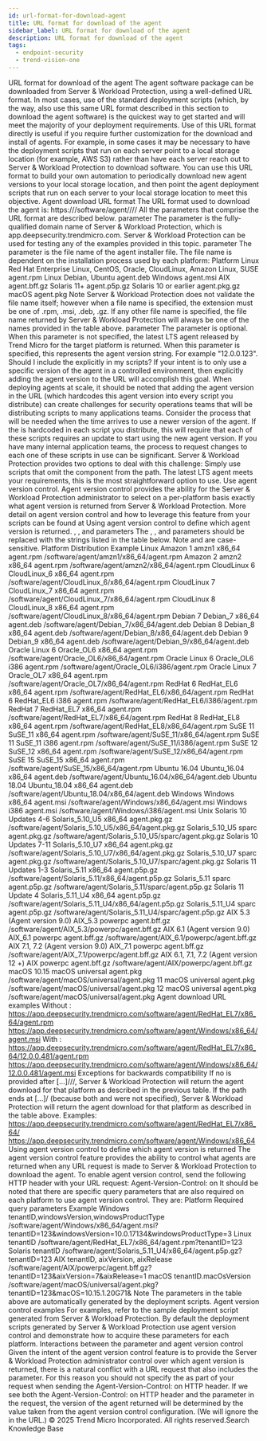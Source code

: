 ```yaml
---
id: url-format-for-download-agent
title: URL format for download of the agent
sidebar_label: URL format for download of the agent
description: URL format for download of the agent
tags:
  - endpoint-security
  - trend-vision-one
---
```


 URL format for download of the agent The agent software package can be downloaded from Server & Workload Protection, using a well-defined URL format. In most cases, use of the standard deployment scripts (which, by the way, also use this same URL format described in this section to download the agent software) is the quickest way to get started and will meet the majority of your deployment requirements. Use of this URL format directly is useful if you require further customization for the download and install of agents. For example, in some cases it may be necessary to have the deployment scripts that run on each server point to a local storage location (for example, AWS S3) rather than have each server reach out to Server & Workload Protection to download software. You can use this URL format to build your own automation to periodically download new agent versions to your local storage location, and then point the agent deployment scripts that run on each server to your local storage location to meet this objective. Agent download URL format The URL format used to download the agent is: https://<dsm fqdn>/software/agent/<platform>/<arch>/<agent version>/<filename> All the parameters that comprise the URL format are described below. <dsm fqdn> parameter The <dsm fqdn> parameter is the fully-qualified domain name of Server & Workload Protection, which is app.deepsecurity.trendmicro.com. Server & Workload Protection can be used for testing any of the examples provided in this topic. <filename> parameter The <filename> parameter is the file name of the agent installer file. The file name is dependent on the installation process used by each platform: Platform <filename> Linux Red Hat Enterprise Linux, CentOS, Oracle, CloudLinux, Amazon Linux, SUSE agent.rpm Linux Debian, Ubuntu agent.deb Windows agent.msi AIX agent.bff.gz Solaris 11+ agent.p5p.gz Solaris 10 or earlier agent.pkg.gz macOS agent.pkg Note Server & Workload Protection does not validate the file name itself; however when a file name is specified, the extension must be one of .rpm, .msi, .deb, .gz. If any other file name is specified, the file name returned by Server & Workload Protection will always be one of the names provided in the table above. <agent version> parameter The <agent version> parameter is optional. When this parameter is not specified, the latest LTS agent released by Trend Micro for the target platform is returned. When this parameter is specified, this represents the agent version string. For example "12.0.0.123". Should I include the <agent version> explicitly in my scripts? If your intent is to only use a specific version of the agent in a controlled environment, then explicitly adding the agent version to the URL will accomplish this goal. When deploying agents at scale, it should be noted that adding the agent version in the URL (which hardcodes this agent version into every script you distribute) can create challenges for security operations teams that will be distributing scripts to many applications teams. Consider the process that will be needed when the time arrives to use a newer version of the agent. If the <agent version> is hardcoded in each script you distribute, this will require that each of these scripts requires an update to start using the new agent version. If you have many internal application teams, the process to request changes to each one of these scripts in use can be significant. Server & Workload Protection provides two options to deal with this challenge: Simply use scripts that omit the <agent version> component from the path. The latest LTS agent meets your requirements, this is the most straightforward option to use. Use agent version control. Agent version control provides the ability for the Server & Workload Protection administrator to select on a per-platform basis exactly what agent version is returned from Server & Workload Protection. More detail on agent version control and how to leverage this feature from your scripts can be found at Using agent version control to define which agent version is returned. <platform>, <arch>, and <filename> parameters The <platform>, <arch>, and <filename> parameters should be replaced with the strings listed in the table below. Note <platform> and <arch> are case-sensitive. Platform Distribution <platform> <arch> <filename> Example Linux Amazon 1 amzn1 x86_64 agent.rpm /software/agent/amzn1/x86_64/agent.rpm Amazon 2 amzn2 x86_64 agent.rpm /software/agent/amzn2/x86_64/agent.rpm CloudLinux 6 CloudLinux_6 x86_64 agent.rpm /software/agent/CloudLinux_6/x86_64/agent.rpm CloudLinux 7 CloudLinux_7 x86_64 agent.rpm /software/agent/CloudLinux_7/x86_64/agent.rpm CloudLinux 8 CloudLinux_8 x86_64 agent.rpm /software/agent/CloudLinux_8/x86_64/agent.rpm Debian 7 Debian_7 x86_64 agent.deb /software/agent/Debian_7/x86_64/agent.deb Debian 8 Debian_8 x86_64 agent.deb /software/agent/Debian_8/x86_64/agent.deb Debian 9 Debian_9 x86_64 agent.deb /software/agent/Debian_9/x86_64/agent.deb Oracle Linux 6 Oracle_OL6 x86_64 agent.rpm /software/agent/Oracle_OL6/x86_64/agent.rpm Oracle Linux 6 Oracle_OL6 i386 agent.rpm /software/agent/Oracle_OL6/i386/agent.rpm Oracle Linux 7 Oracle_OL7 x86_64 agent.rpm /software/agent/Oracle_OL7/x86_64/agent.rpm RedHat 6 RedHat_EL6 x86_64 agent.rpm /software/agent/RedHat_EL6/x86_64/agent.rpm RedHat 6 RedHat_EL6 i386 agent.rpm /software/agent/RedHat_EL6/i386/agent.rpm RedHat 7 RedHat_EL7 x86_64 agent.rpm /software/agent/RedHat_EL7/x86_64/agent.rpm RedHat 8 RedHat_EL8 x86_64 agent.rpm /software/agent/RedHat_EL8/x86_64/agent.rpm SuSE 11 SuSE_11 x86_64 agent.rpm /software/agent/SuSE_11/x86_64/agent.rpm SuSE 11 SuSE_11 i386 agent.rpm /software/agent/SuSE_11/i386/agent.rpm SuSE 12 SuSE_12 x86_64 agent.rpm /software/agent/SuSE_12/x86_64/agent.rpm SuSE 15 SuSE_15 x86_64 agent.rpm /software/agent/SuSE_15/x86_64/agent.rpm Ubuntu 16.04 Ubuntu_16.04 x86_64 agent.deb /software/agent/Ubuntu_16.04/x86_64/agent.deb Ubuntu 18.04 Ubuntu_18.04 x86_64 agent.deb /software/agent/Ubuntu_18.04/x86_64/agent.deb Windows Windows x86_64 agent.msi /software/agent/Windows/x86_64/agent.msi Windows i386 agent.msi /software/agent/Windows/i386/agent.msi Unix Solaris 10 Updates 4-6 Solaris_5.10_U5 x86_64 agent.pkg.gz /software/agent/Solaris_5.10_U5/x86_64/agent.pkg.gz Solaris_5.10_U5 sparc agent.pkg.gz /software/agent/Solaris_5.10_U5/sparc/agent.pkg.gz Solaris 10 Updates 7-11 Solaris_5.10_U7 x86_64 agent.pkg.gz /software/agent/Solaris_5.10_U7/x86_64/agent.pkg.gz Solaris_5.10_U7 sparc agent.pkg.gz /software/agent/Solaris_5.10_U7/sparc/agent.pkg.gz Solaris 11 Updates 1-3 Solaris_5.11 x86_64 agent.p5p.gz /software/agent/Solaris_5.11/x86_64/agent.p5p.gz Solaris_5.11 sparc agent.p5p.gz /software/agent/Solaris_5.11/sparc/agent.p5p.gz Solaris 11 Update 4 Solaris_5.11_U4 x86_64 agent.p5p.gz /software/agent/Solaris_5.11_U4/x86_64/agent.p5p.gz Solaris_5.11_U4 sparc agent.p5p.gz /software/agent/Solaris_5.11_U4/sparc/agent.p5p.gz AIX 5.3 (Agent version 9.0) AIX_5.3 powerpc agent.bff.gz /software/agent/AIX_5.3/powerpc/agent.bff.gz AIX 6.1 (Agent version 9.0) AIX_6.1 powerpc agent.bff.gz /software/agent/AIX_6.1/powerpc/agent.bff.gz AIX 7.1, 7.2 (Agent version 9.0) AIX_7.1 powerpc agent.bff.gz /software/agent/AIX_7.1/powerpc/agent.bff.gz AIX 6.1, 7.1, 7.2 (Agent version 12 +) AIX powerpc agent.bff.gz /software/agent/AIX/powerpc/agent.bff.gz macOS 10.15 macOS universal agent.pkg /software/agent/macOS/universal/agent.pkg 11 macOS universal agent.pkg /software/agent/macOS/universal/agent.pkg 12 macOS universal agent.pkg /software/agent/macOS/universal/agent.pkg Agent download URL examples Without <agent version>: https://app.deepsecurity.trendmicro.com/software/agent/RedHat_EL7/x86_64/agent.rpm https://app.deepsecurity.trendmicro.com/software/agent/Windows/x86_64/agent.msi With <agent version>: https://app.deepsecurity.trendmicro.com/software/agent/RedHat_EL7/x86_64/12.0.0.481/agent.rpm https://app.deepsecurity.trendmicro.com/software/agent/Windows/x86_64/12.0.0.481/agent.msi Exceptions for backwards compatibility If no <filename> is provided after [...]/<platform>/<arch>/, Server & Workload Protection will return the agent download for that platform as described in the previous table. If the path ends at [...]<platform>/<arch> (because both <agent version> and <filename> were not specified), Server & Workload Protection will return the agent download for that platform as described in the table above. Examples: https://app.deepsecurity.trendmicro.com/software/agent/RedHat_EL7/x86_64/ https://app.deepsecurity.trendmicro.com/software/agent/Windows/x86_64 Using agent version control to define which agent version is returned The agent version control feature provides the ability to control what agents are returned when any URL request is made to Server & Workload Protection to download the agent. To enable agent version control, send the following HTTP header with your URL request: Agent-Version-Control: on It should be noted that there are specific query parameters that are also required on each platform to use agent version control. They are: Platform Required query parameters Example Windows tenantID,windowsVersion,windowsProductType /software/agent/Windows/x86_64/agent.msi?tenantID=123&windowsVersion=10.0.17134&windowsProductType=3 Linux tenantID /software/agent/RedHat_EL7/x86_64/agent.rpm?tenantID=123 Solaris tenantID /software/agent/Solaris_5.11_U4/x86_64/agent.p5p.gz?tenantID=123 AIX tenantID, aixVersion, aixRelease /software/agent/AIX/powerpc/agent.bff.gz?tenantID=123&aixVersion=7&aixRelease=1 macOS tenantID.macOsVersion /software/agent/macOS/universal/agent.pkg?tenantID=123&macOS=10.15.1.20G71& Note The parameters in the table above are automatically generated by the deployment scripts. Agent version control examples For examples, refer to the sample deployment script generated from Server & Workload Protection. By default the deployment scripts generated by Server & Workload Protection use agent version control and demonstrate how to acquire these parameters for each platform. Interactions between the <agent version> parameter and agent version control Given the intent of the agent version control feature is to provide the Server & Workload Protection administrator control over which agent version is returned, there is a natural conflict with a URL request that also includes the <agent version> parameter. For this reason you should not specify the <agent version> as part of your request when sending the Agent-Version-Control: on HTTP header. If we see both the Agent-Version-Control: on HTTP header and the <agent version> parameter in the request, the version of the agent returned will be determined by the value taken from the agent version control configuration. (We will ignore the <agent version> in the URL.) © 2025 Trend Micro Incorporated. All rights reserved.Search Knowledge Base